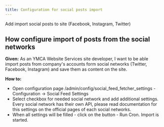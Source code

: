 ```yaml
---
title: Configuration for social posts import
---
```


Add import social posts to site (Facebook, Instagram, Twitter)

## How configure import of posts from the social networks

**Given:**
As an YMCA Website Services site developer, I want to be able import posts from company's accounts form social networks (Twitter, Facebook, Instagram) and save them as content on the site.

**How to:**
- Open configuration page /admin/config/social_feed_fetcher_settings - Configuration ->  Social Feed Settings
- Select checkbox for needed social network and add additional settings. Every social network has their own API, please read documentation for this settings on the official pages of each social networks.
- When all settings will be filled - click on the button - Run Cron. Import is started.

